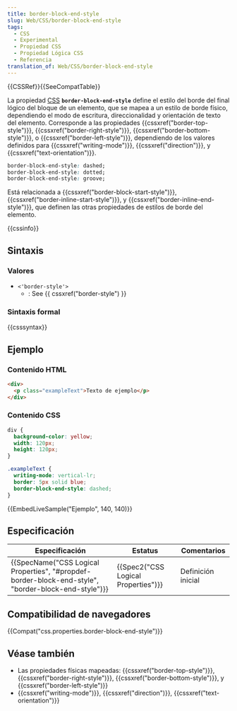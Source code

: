 ```yaml
---
title: border-block-end-style
slug: Web/CSS/border-block-end-style
tags:
  - CSS
  - Experimental
  - Propiedad CSS
  - Propiedad Lógica CSS
  - Referencia
translation_of: Web/CSS/border-block-end-style
---
```


{{CSSRef}}{{SeeCompatTable}}

La propiedad [CSS](/es/docs/Web/CSS) **`border-block-end-style`** define el estilo del borde del final lógico del bloque de un elemento, que se mapea a un estilo de borde físico, dependiendo el modo de escritura, direccionalidad y orientación de texto del elemento. Corresponde a las propiedades {{cssxref("border-top-style")}}, {{cssxref("border-right-style")}}, {{cssxref("border-bottom-style")}}, o {{cssxref("border-left-style")}}, dependiendo de los valores definidos para {{cssxref("writing-mode")}}, {{cssxref("direction")}}, y {{cssxref("text-orientation")}}.

```css
border-block-end-style: dashed;
border-block-end-style: dotted;
border-block-end-style: groove;
```

Está relacionada a {{cssxref("border-block-start-style")}}, {{cssxref("border-inline-start-style")}}, y {{cssxref("border-inline-end-style")}}, que definen las otras propiedades de estilos de borde del elemento.

{{cssinfo}}

## Sintaxis

### Valores

- `<'border-style'>`
  - : See {{ cssxref("border-style") }}

### Sintaxis formal

{{csssyntax}}

## Ejemplo

### Contenido HTML

```html
<div>
  <p class="exampleText">Texto de ejemplo</p>
</div>
```

### Contenido CSS

```css
div {
  background-color: yellow;
  width: 120px;
  height: 120px;
}

.exampleText {
  writing-mode: vertical-lr;
  border: 5px solid blue;
  border-block-end-style: dashed;
}
```

{{EmbedLiveSample("Ejemplo", 140, 140)}}

## Especificación

| Especificación                                                                                                                       | Estatus                                          | Comentarios        |
| ------------------------------------------------------------------------------------------------------------------------------------ | ------------------------------------------------ | ------------------ |
| {{SpecName("CSS Logical Properties", "#propdef-border-block-end-style", "border-block-end-style")}} | {{Spec2("CSS Logical Properties")}} | Definición inicial |

## Compatibilidad de navegadores

{{Compat("css.properties.border-block-end-style")}}

## Véase también

- Las propiedades físicas mapeadas: {{cssxref("border-top-style")}}, {{cssxref("border-right-style")}}, {{cssxref("border-bottom-style")}}, y {{cssxref("border-left-style")}}
- {{cssxref("writing-mode")}}, {{cssxref("direction")}}, {{cssxref("text-orientation")}}

